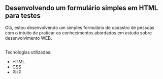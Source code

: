 ## Desenvolvendo um formulário simples em HTML para testes

Olá, estou desenvolvendo um simples formulário de cadastro de pessoas com o intuito de praticar os conhecimentos
abordados em estudo sobre desenvolvimento WEB.

## 

Tecnologias utilizadas:

   * HTML
   * CSS
   * PHP
